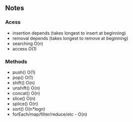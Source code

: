 ## Notes

### Acess

- insertion depends (takes longest to insert at beginning)
- removal depends (takes longest to remove at beginning)
- searching O(n)
- access O(1)

### Methods

- push() O(1)
- pop() O(1)
- shift() O(n)
- unshift() O(n)
- concat() O(n)
- slice() O(n)
- splice() O(n)
- sort() O(n\*logn)
- forEach/map/filter/reduce/etc - O(n)
